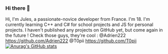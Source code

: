 ### Hi there 👋

Hi, I'm Jules, a passionate-novice developer from France.
I'm 18.
I'm currently learning C++ and C# for school projects and JS for personal projects.
I haven't published any projects on GitHub yet, but come again in the future ! 
Check those guys, they're cool :
@Adrien222 https://github.com/Adrien222
@T0pii https://github.com/T0pii
[![Anurag's GitHub stats](https://github-readme-stats.vercel.app/api?username=slicycode)](https://github.com/anuraghazra/github-readme-stats)
